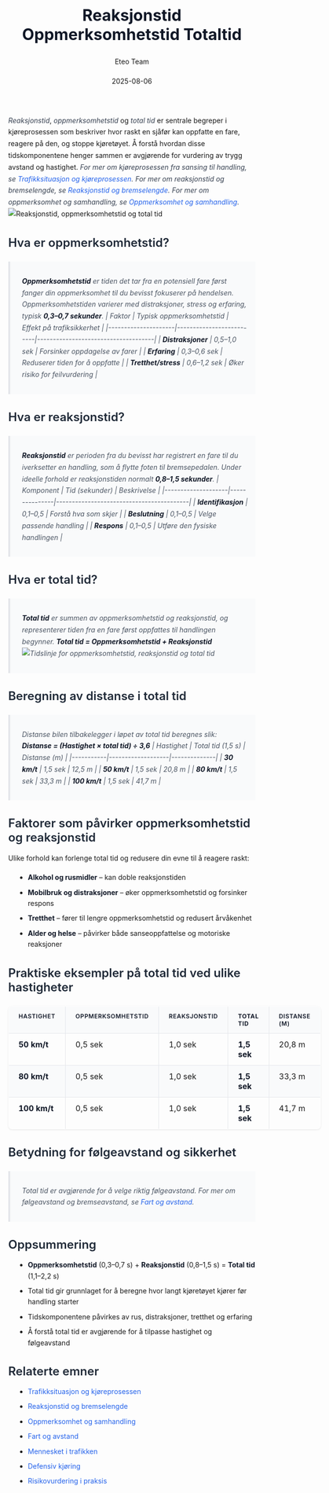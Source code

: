 ﻿---
title: "Reaksjonstid Oppmerksomhetstid Totaltid"
date: 2025-08-06
draft: false
author: "Eteo Team"
description: "Guide to Reaksjonstid Oppmerksomhetstid Totaltid for Norwegian driving theory exam."
categories: ["Driving Theory"]
tags: ["driving", "theory", "safety"]
featured_image: "/blogs/teori/reaksjonstid-oppmerksomhetstid-totaltid/reaksjonstid-oppmerksomhetstid-totaltid-image.svg"
---
<style>
/* Base text styling */
.article-content {
  font-family: 'Inter', -apple-system, BlinkMacSystemFont, 'Segoe UI', Roboto, Oxygen, Ubuntu, Cantarell, 'Open Sans', 'Helvetica Neue', sans-serif;
  line-height: 1.6;
  color: #1f2937;
  font-size: 16px;
}
/* Headers */
h1 {
  font-size: 2rem;
  font-weight: 700;
  margin: 2rem 0 1.5rem;
  color: #111827;
}
h2 {
  font-size: 1.5rem;
  font-weight: 600;
  margin: 2rem 0 1rem;
  color: #1f2937;
}
h3 {
  font-size: 1.25rem;
  font-weight: 600;
  margin: 1.5rem 0 0.75rem;
  color: #374151;
}
/* Paragraphs */
p {
  margin: 1rem 0;
  line-height: 1.7;
}
/* Lists */
ul, ol {
  margin: 1rem 0 1rem 1.5rem;
  padding-left: 1rem;
}
li {
  margin-bottom: 0.5rem;
  line-height: 1.6;
}
/* Bold and emphasis text */
strong, b {
  font-weight: 700 !important;
  color: #111827;
}
em, i {
  font-style: italic;
  color: #374151;
}
strong em, b i, em strong, i b {
  font-weight: 700 !important;
  font-style: italic;
  color: #111827;
}
/* Links */
a {
  color: #2563eb;
  text-decoration: none;
  transition: color 0.2s ease;
}
a:hover {
  color: #1d4ed8;
  text-decoration: underline;
}
/* Code blocks */
pre, code {
  font-family: 'SFMono-Regular', Consolas, 'Liberation Mono', Menlo, monospace;
  background-color: #f3f4f6;
  border-radius: 0.375rem;
  font-size: 0.875em;
}
pre {
  padding: 1rem;
  overflow-x: auto;
  margin: 1rem 0;
}
code {
  padding: 0.2em 0.4em;
}
/* Blockquotes */
blockquote {
  border-left: 4px solid #e5e7eb;
  margin: 1.5rem 0;
  padding: 0.75rem 1rem 0.75rem 1.5rem;
  background-color: #f9fafb;
  color: #4b5563;
  font-style: italic;
}
/* Tables */
table {
  margin: 1.5rem auto !important;
  border-collapse: collapse !important;
  width: 100% !important;
  max-width: 100%;
  box-shadow: 0 1px 3px rgba(0,0,0,0.1) !important;
  border-radius: 0.5rem !important;
  overflow: hidden !important;
  border: 1px solid #e5e7eb !important;
  display: table !important;
}
th, td {
  padding: 0.75rem 1.25rem !important;
  text-align: left !important;
  border: 1px solid #e5e7eb !important;
  vertical-align: top;
}
th {
  background-color: #f9fafb !important;
  font-weight: 600 !important;
  color: #111827 !important;
  text-transform: uppercase !important;
  font-size: 0.75rem !important;
  letter-spacing: 0.05em !important;
}
tr:nth-child(even) {
  background-color: #f9fafb !important;
}
tr:hover {
  background-color: #f3f4f6 !important;
}
/* Responsive adjustments */
@media (max-width: 768px) {
  .article-content {
    font-size: 15px;
  }
  h1 { font-size: 1.75rem; }
  h2 { font-size: 1.375rem; }
  h3 { font-size: 1.125rem; }
  table {
    display: block !important;
    overflow-x: auto !important;
    -webkit-overflow-scrolling: touch;
  }
}
</style>
*Reaksjonstid*, *oppmerksomhetstid* og *total tid* er sentrale begreper i kjøreprosessen som beskriver hvor raskt en sjåfør kan oppfatte en fare, reagere på den, og stoppe kjøretøyet. Å forstå hvordan disse tidskomponentene henger sammen er avgjørende for vurdering av trygg avstand og hastighet.
*For mer om kjøreprosessen fra sansing til handling, se [Trafikksituasjon og kjøreprosessen](/blogs/teori/trafikksituasjon-og-kjoreprosessen "Trafikksituasjon og kjøreprosessen - Sansing til handling, reaksjonstid m.m").*
*For mer om reaksjonstid og bremselengde, se [Reaksjonstid og bremselengde](/blogs/teori/reaksjonstid-og-bremselengde "Reaksjonstid og bremselengde - Guide til reaksjonstid og bremseavstand").*
*For mer om oppmerksomhet og samhandling, se [Oppmerksomhet og samhandling](/blogs/teori/oppmerksomhet-og-samhandling "Oppmerksomhet og samhandling - Fokus og samarbeid i trafikken").*
![Reaksjonstid, oppmerksomhetstid og total tid](/blogs/teori/reaksjonstid-oppmerksomhetstid-totaltid/reaksjonstid-oppmerksomhetstid-totaltid-image.svg)
## Hva er oppmerksomhetstid?
> **Oppmerksomhetstid** er tiden det tar fra en potensiell fare først fanger din oppmerksomhet til du bevisst fokuserer på hendelsen. Oppmerksomhetstiden varierer med distraksjoner, stress og erfaring, typisk **0,3–0,7 sekunder**.
| Faktor              | Typisk oppmerksomhetstid | Effekt på trafiksikkerhet           |
|---------------------|--------------------------|-------------------------------------|
| **Distraksjoner**   | 0,5–1,0 sek              | Forsinker oppdagelse av farer       |
| **Erfaring**        | 0,3–0,6 sek              | Reduserer tiden for å oppfatte      |
| **Tretthet/stress** | 0,6–1,2 sek              | Øker risiko for feilvurdering       |
## Hva er reaksjonstid?
> **Reaksjonstid** er perioden fra du bevisst har registrert en fare til du iverksetter en handling, som å flytte foten til bremsepedalen. Under ideelle forhold er reaksjonstiden normalt **0,8–1,5 sekunder**.
| Komponent          | Tid (sekunder) | Beskrivelse                              |
|--------------------|---------------|------------------------------------------|
| **Identifikasjon** | 0,1–0,5       | Forstå hva som skjer                     |
| **Beslutning**     | 0,1–0,5       | Velge passende handling                  |
| **Respons**        | 0,1–0,5       | Utføre den fysiske handlingen            |
## Hva er total tid?
> **Total tid** er summen av oppmerksomhetstid og reaksjonstid, og representerer tiden fra en fare først oppfattes til handlingen begynner.
**Total tid = Oppmerksomhetstid + Reaksjonstid**
![Tidslinje for oppmerksomhetstid, reaksjonstid og total tid](/blogs/teori/reaksjonstid-oppmerksomhetstid-totaltid/reaksjonstid-oppmerksomhetstid-totaltid-timeline.svg)
## Beregning av distanse i total tid
> Distanse bilen tilbakelegger i løpet av total tid beregnes slik:
**Distanse = (Hastighet × total tid) ÷ 3,6**
| Hastighet | Total tid (1,5 s) | Distanse (m) |
|-----------|-------------------|--------------|
| **30 km/t**  | 1,5 sek           | 12,5 m       |
| **50 km/t**  | 1,5 sek           | 20,8 m       |
| **80 km/t**  | 1,5 sek           | 33,3 m       |
| **100 km/t** | 1,5 sek           | 41,7 m       |
## Faktorer som påvirker oppmerksomhetstid og reaksjonstid
Ulike forhold kan forlenge total tid og redusere din evne til å reagere raskt:
* **Alkohol og rusmidler** – kan doble reaksjonstiden
* **Mobilbruk og distraksjoner** – øker oppmerksomhetstid og forsinker respons
* **Tretthet** – fører til lengre oppmerksomhetstid og redusert årvåkenhet
* **Alder og helse** – påvirker både sanseoppfattelse og motoriske reaksjoner
## Praktiske eksempler på total tid ved ulike hastigheter
| Hastighet | Oppmerksomhetstid | Reaksjonstid | **Total tid** | Distanse (m) |
|-----------|-------------------|--------------|---------------|--------------|
| **50 km/t**  | 0,5 sek            | 1,0 sek       | **1,5 sek**     | 20,8 m       |
| **80 km/t**  | 0,5 sek            | 1,0 sek       | **1,5 sek**     | 33,3 m       |
| **100 km/t** | 0,5 sek            | 1,0 sek       | **1,5 sek**     | 41,7 m       |
## Betydning for følgeavstand og sikkerhet
> Total tid er avgjørende for å velge riktig følgeavstand. For mer om følgeavstand og bremseavstand, se [Fart og avstand](/blogs/teori/fart-og-avstand "Fart og avstand - Guide til hastighet og bremseavstand").
## Oppsummering
* **Oppmerksomhetstid** (0,3–0,7 s) + **Reaksjonstid** (0,8–1,5 s) = **Total tid** (1,1–2,2 s)
* Total tid gir grunnlaget for å beregne hvor langt kjøretøyet kjører før handling starter
* Tidskomponentene påvirkes av rus, distraksjoner, tretthet og erfaring
* Å forstå total tid er avgjørende for å tilpasse hastighet og følgeavstand
## Relaterte emner
* [Trafikksituasjon og kjøreprosessen](/blogs/teori/trafikksituasjon-og-kjoreprosessen "Trafikksituasjon og kjøreprosessen - Sansing til handling, reaksjonstid m.m")
* [Reaksjonstid og bremselengde](/blogs/teori/reaksjonstid-og-bremselengde "Reaksjonstid og bremselengde - Guide til reaksjonstid og bremseavstand")
* [Oppmerksomhet og samhandling](/blogs/teori/oppmerksomhet-og-samhandling "Oppmerksomhet og samhandling - Fokus og samarbeid i trafikken")
* [Fart og avstand](/blogs/teori/fart-og-avstand "Fart og avstand - Komplett guide til hastighet og bremseavstand")
* [Mennesket i trafikken](/blogs/teori/mennesket-i-trafikken "Mennesket i trafikken - Faktorer som påvirker kjøring")
* [Defensiv kjøring](/blogs/teori/defensiv-kjoring "Defensiv kjøring - Prinsipper og teknikker for trygg kjøring")
* [Risikovurdering i praksis](/blogs/teori/risikovurdering-i-praksis "Risikovurdering i praksis - Praktisk risikovurdering i trafikken")